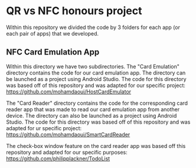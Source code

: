 # QR vs NFC honours project
Within this repository we divided the code by 3 folders for each app (or each pair of apps) that we developed.

## NFC Card Emulation App
Within this directory we have two subdirectories. The "Card Emulation" directory contains the code for our card emulation app.
The directory can be launched as a project using Android Studio. The code for this directory was based off of this repository and was adapted for our specific project:
https://github.com/mohamdaoui/HostCardEmulator

The "Card Reader" directory contains the code for the corresponding card reader app that was made to read our card emulation app from another device.
The directory can also be launched as a project using Android Studio. The code for this directory was based off of this repository and was adapted for ur specific project:
https://github.com/mohamdaoui/SmartCardReader

The check-box window feature on the card reader app was based off this repository and adapted for our specific purposes:
https://github.com/philipplackner/TodoList

 
